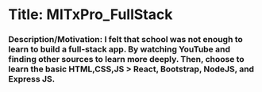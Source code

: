 # Title: MITxPro_FullStack
### Description/Motivation: I felt that school was not enough to learn to build a full-stack app. By watching YouTube and finding other sources to learn more deeply. Then, choose to learn the basic HTML,CSS,JS > React, Bootstrap, NodeJS, and Express JS.
